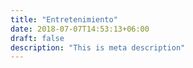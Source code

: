 ```yaml
---
title: "Entretenimiento"
date: 2018-07-07T14:53:13+06:00
draft: false
description: "This is meta description"
---
```

